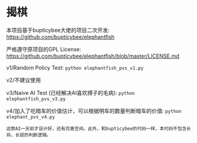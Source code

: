 # 揭棋

本项目基于bupticybee大佬的项目二次开发: https://github.com/bupticybee/elephantfish

严格遵守原项目的GPL License: https://github.com/bupticybee/elephantfish/blob/master/LICENSE.md

v1/Random Policy Test: `python elephantfish_pvs_v1.py`

v2/不建议使用

v3/Naive AI Test (已经解决AI喜欢搏子的毛病): `python elephantfish_pvs_v3.py`

v4/加入了吃暗车的价值估计，可以根据明车的数量判断暗车的价值: `python elephant_pvs_v4.py`

    这款AI一天前才设计好，还有完善空间。此外，和bupticybee的代码一样，本代码不包含长将，长捉的判断逻辑。


